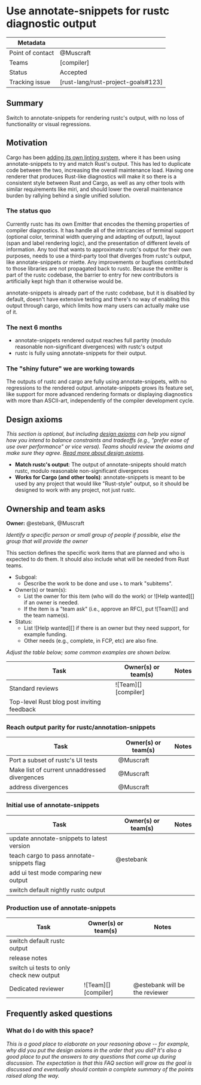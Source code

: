 # Use annotate-snippets for rustc diagnostic output

| Metadata         |                                    |
|------------------|------------------------------------|
| Point of contact | @Muscraft                          |
| Teams            | [compiler]                         |
| Status           | Accepted                           |
| Tracking issue   | [rust-lang/rust-project-goals#123] |


## Summary

Switch to annotate-snippets for rendering rustc's output, with no loss of functionality or visual regressions.

## Motivation

Cargo has been [adding its own linting system][cargo-lints], where it has been using annotate-snippets to try and match Rust's output. This has led to duplicate code between the two, increasing the overall maintenance load. Having one renderer that produces Rust-like diagnostics will make it so there is a consistent style between Rust and Cargo, as well as any other tools with similar requirements like miri, and should lower the overall maintenance burden by rallying behind a single unified solution.

### The status quo

Currently rustc has its own Emitter that encodes the theming properties of compiler diagnostics. It has handle all of the intricancies of terminal support (optional color, terminal width querying and adapting of output), layout (span and label rendering logic), and the presentation of different levels of information. Any tool that wants to approximate rustc's output for their own purposes, needs to use a third-party tool that diverges from rustc's output, like annotate-snippets or miette. Any improvements or bugfixes contributed to those libraries are not propagated back to rustc. Because the emitter is part of the rustc codebase, the barrier to entry for new contributors is artificially kept high than it otherwise would be.

annotate-snippets is already part of the rustc codebase, but it is disabled by default, doesn't have extensive testing and there's no way of enabling this output through cargo, which limits how many users can actually make use of it.

### The next 6 months

- annotate-snippets rendered output reaches full partity (modulo reasonable non-significant divergences) with rustc's output
- rustc is fully using annotate-snippets for their output.

### The "shiny future" we are working towards

The outputs of rustc and cargo are fully using annotate-snippets, with no regressions to the rendered output. annotate-snippets grows its feature set, like support for more advanced rendering formats or displaying diagnostics with more than ASCII-art, independently of the compiler development cycle.

## Design axioms

*This section is optional, but including [design axioms][da] can help you signal how you intend to balance constraints and tradeoffs (e.g., "prefer ease of use over performance" or vice versa). Teams should review the axioms and make sure they agree. [Read more about design axioms][da].*


- **Match rustc's output**: The output of annotate-snipepts should match rustc, modulo reasonable non-significant divergences
- **Works for Cargo (and other tools)**: annotate-snippets is meant to be used by any project that would like "Rust-style" output, so it should be designed to work with any project, not just rustc.


[da]: https://rust-lang.github.io/rust-project-goals/about/design_axioms.html

## Ownership and team asks

**Owner:** @estebank, @Muscraft

*Identify a specific person or small group of people if possible, else the group that will provide the owner*

This section defines the specific work items that are planned and who is expected to do them. It should also include what will be needed from Rust teams.

* Subgoal:
    * Describe the work to be done and use `↳` to mark "subitems".
* Owner(s) or team(s):
    * List the owner for this item (who will do the work) or ![Help wanted][] if an owner is needed.
    * If the item is a "team ask" (i.e., approve an RFC), put ![Team][] and the team name(s).
* Status:
    * List ![Help wanted][] if there is an owner but they need support, for example funding.
    * Other needs (e.g., complete, in FCP, etc) are also fine.

*Adjust the table below; some common examples are shown below.*

| Task                                       | Owner(s) or team(s)  | Notes |
|--------------------------------------------|----------------------|-------|
| Standard reviews                           | ![Team][] [compiler] |       |
| Top-level Rust blog post inviting feedback |                      |       |

### Reach output parity for rustc/annotation-snippets

| Task                                          | Owner(s) or team(s) | Notes |
|-----------------------------------------------|---------------------|-------|
| Port a subset of rustc's UI tests             | @Muscraft           |       |
| Make list of current unnaddressed divergences | @Muscraft           |       |
| address divergences                           | @Muscraft           |       |

### Initial use of annotate-snippets

| Task                                       | Owner(s) or team(s) | Notes |
|--------------------------------------------|---------------------|-------|
| update annotate-snippets to latest version |                     |       |
| teach cargo to pass annotate-snippets flag | @estebank           |       |
| add ui test mode comparing new output      |                     |       |
| switch default nightly rustc output        |                     |       |

### Production use of annotate-snippets

| Task                                     | Owner(s) or team(s)  | Notes                          |
|------------------------------------------|----------------------|--------------------------------|
| switch default rustc output              |                      |                                |
| release notes                            |                      |                                |
| switch ui tests to only check new output |                      |                                |
| Dedicated reviewer                       | ![Team][] [compiler] | @estebank will be the reviewer |

## Frequently asked questions

### What do I do with this space?

*This is a good place to elaborate on your reasoning above -- for example, why did you put the design axioms in the order that you did? It's also a good place to put the answers to any questions that come up during discussion. The expectation is that this FAQ section will grow as the goal is discussed and eventually should contain a complete summary of the points raised along the way.*

[cargo-lints]: https://github.com/rust-lang/cargo/issues/12235